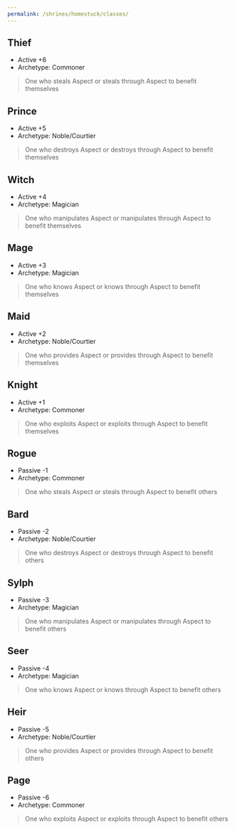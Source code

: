 ```yaml
---
permalink: /shrines/homestuck/classes/
---
```

## Thief

- Active +6
- Archetype: Commoner
> One who steals Aspect or steals through Aspect to benefit themselves

## Prince

- Active +5
- Archetype: Noble/Courtier
> One who destroys Aspect or destroys through Aspect to benefit themselves

## Witch

- Active +4
- Archetype: Magician
> One who manipulates Aspect or manipulates through Aspect to benefit themselves

## Mage

- Active +3
- Archetype: Magician
> One who knows Aspect or knows through Aspect to benefit themselves

## Maid

- Active +2
- Archetype: Noble/Courtier
> One who provides Aspect or provides through Aspect to benefit themselves

## Knight

- Active +1
- Archetype: Commoner
> One who exploits Aspect or exploits through Aspect to benefit themselves

## Rogue

- Passive -1
- Archetype: Commoner
> One who steals Aspect or steals through Aspect to benefit others

## Bard

- Passive -2
- Archetype: Noble/Courtier
> One who destroys Aspect or destroys through Aspect to benefit others

## Sylph

- Passive -3
- Archetype: Magician
> One who manipulates Aspect or manipulates through Aspect to benefit others

## Seer

- Passive -4
- Archetype: Magician
> One who knows Aspect or knows through Aspect to benefit others

## Heir

- Passive -5
- Archetype: Noble/Courtier
> One who provides Aspect or provides through Aspect to benefit others

## Page

- Passive -6
- Archetype: Commoner
> One who exploits Aspect or exploits through Aspect to benefit others
